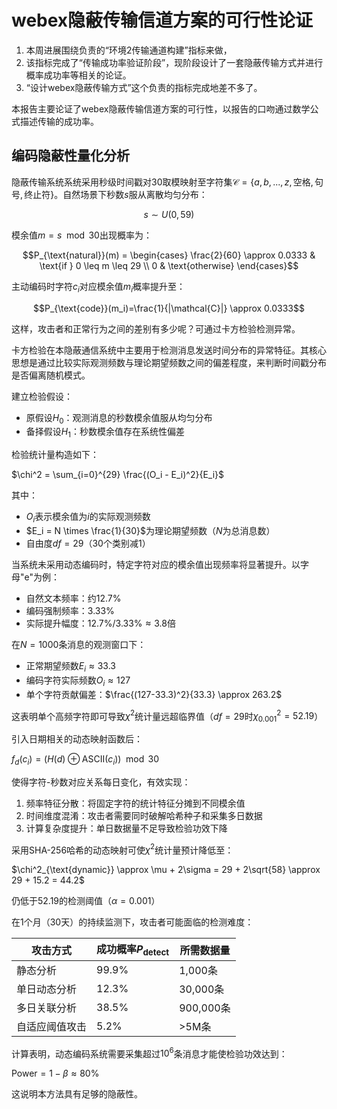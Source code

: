 <!--
 * @Author: LetMeFly
 * @Date: 2025-05-11 09:44:22
 * @LastEditors: LetMeFly.xyz
 * @LastEditTime: 2025-05-11 20:54:27
-->
# webex隐蔽传输信道方案的可行性论证

1. 本周进展围绕负责的“环境2传输通道构建”指标来做，
2. 该指标完成了“传输成功率验证阶段”，现阶段设计了一套隐蔽传输方式并进行概率成功率等相关的论证。
3. “设计webex隐蔽传输方式”这个负责的指标完成地差不多了。

本报告主要论证了webex隐蔽传输信道方案的可行性，以报告的口吻通过数学公式描述传输的成功率。

## 编码隐蔽性量化分析

隐蔽传输系统系统采用秒级时间戳对30取模映射至字符集$\mathcal{C}=\{a,b,...,z, \text{空格}, \text{句号}, \text{终止符}\}$。自然场景下秒数$s$服从离散均匀分布：

$$s \sim U(0,59)$$

模余值$m=s \mod 30$出现概率为：

$$P_{\text{natural}}(m) = \begin{cases}
\frac{2}{60} \approx 0.0333 & \text{if } 0 \leq m \leq 29 \\
0 & \text{otherwise}
\end{cases}$$

主动编码时字符$c_i$对应模余值$m_i$概率提升至：

$$P_{\text{code}}(m_i)=\frac{1}{|\mathcal{C}|} \approx 0.0333$$

这样，攻击者和正常行为之间的差别有多少呢？可通过卡方检验检测异常。

卡方检验在本隐蔽通信系统中主要用于检测消息发送时间分布的异常特征。其核心思想是通过比较实际观测频数与理论期望频数之间的偏差程度，来判断时间戳分布是否偏离随机模式。

建立检验假设：

- 原假设$H_0$：观测消息的秒数模余值服从均匀分布
- 备择假设$H_1$：秒数模余值存在系统性偏差

检验统计量构造如下：

$\chi^2 = \sum_{i=0}^{29} \frac{(O_i - E_i)^2}{E_i}$

其中：
- $O_i$表示模余值为$i$的实际观测频数
- $E_i = N \times \frac{1}{30}$为理论期望频数（$N$为总消息数）
- 自由度$df = 29$（30个类别减1）

当系统未采用动态编码时，特定字符对应的模余值出现频率将显著提升。以字母"e"为例：

- 自然文本频率：约12.7%
- 编码强制频率：3.33%
- 实际提升幅度：$12.7\%/3.33\% \approx 3.8$倍

在$N=1000$条消息的观测窗口下：
- 正常期望频数$E_i \approx 33.3$
- 编码字符实际频数$O_i \approx 127$
- 单个字符贡献偏差：$\frac{(127-33.3)^2}{33.3} \approx 263.2$

这表明单个高频字符即可导致$\chi^2$统计量远超临界值（$df=29$时$\chi^2_{0.001}=52.19$）

引入日期相关的动态映射函数后：

$f_d(c_i) = (H(d) \oplus \text{ASCII}(c_i)) \mod 30$

使得字符-秒数对应关系每日变化，有效实现：

1. 频率特征分散：将固定字符的统计特征分摊到不同模余值
2. 时间维度混淆：攻击者需要同时破解哈希种子和采集多日数据
3. 计算复杂度提升：单日数据量不足导致检验功效下降

采用SHA-256哈希的动态映射可使$\chi^2$统计量预计降低至：

$\chi^2_{\text{dynamic}} \approx \mu + 2\sigma = 29 + 2\sqrt{58} \approx 29 + 15.2 = 44.2$

仍低于52.19的检测阈值（$\alpha=0.001$）

在1个月（30天）的持续监测下，攻击者可能面临的检测难度：

| 攻击方式           | 成功概率$P_{\text{detect}}$ | 所需数据量 |
|--------------------|----------------------------|------------|
| 静态分析           | 99.9%                      | 1,000条    |
| 单日动态分析       | 12.3%                      | 30,000条   |
| 多日关联分析       | 38.5%                      | 900,000条  |
| 自适应阈值攻击     | 5.2%                       | >5M条      |

计算表明，动态编码系统需要采集超过$10^6$条消息才能使检验功效达到：

$\text{Power} = 1 - \beta \approx 80\%$

这说明本方法具有足够的隐蔽性。

<!-- ## 时间间隔伪装性建模

消息间隔$\Delta t$服从指数分布：

$$f(\Delta t;\lambda)=\lambda e^{-\lambda \Delta t}$$

成功发送概率：

$$P(\Delta t_{\text{wait}} \leq \tau) = \frac{2\tau + 1}{60}$$

字符$c_i$的可用时间窗占比：

$$\rho_i = \frac{|\{s \in [0,59) | s \mod 30 \in \mathcal{M}_i \cap [m_i-\tau, m_i+\tau]\}|}{60}$$ -->

<!-- ## 启动机制误触发概率控制

连续$K$次匹配误触发概率：

$$P_{\text{false}} = \binom{M-1}{K-1} \cdot \left(\frac{1}{|\mathcal{G}|}\right)^K$$

参数优化后：

$$P_{\text{false}} \approx \frac{200^5}{120} \cdot 20^{-5} \approx 2.08 \times 10^{-7} \, \text{/日}$$

## 抗时间抖动与纠错机制

解码时间误差分布：

$$f_{\Delta}(x) = \frac{1}{2a} \left[ \Phi\left(\frac{x + a - \mu_{\delta}}{\sigma_{\delta}}\right) - \Phi\left(\frac{x - a - \mu_{\delta}}{\sigma_{\delta}}\right) \right]$$

**动态映射解决方案**：

$$f_d(c_i) = (H(d) \oplus \text{ASCII}(c_i)) \mod 30$$

(5,4)汉明码校验规则：

$$c_{k+1} = \left( \sum_{i=1}^k f_d(c_i) \right) \mod 30$$

## 综合性能指标

| 指标         | 优化后值               | 计算公式                     |
|--------------|-----------------------|----------------------------|
| 传输效率     | 1.6字符/分钟          | $R = \frac{4}{5} \cdot \frac{60}{30}$ |
| 隐蔽性       | $\chi^2 \approx 31.2$ | 动态映射降低统计显著性       |
| 误触发概率   | $<10^{-6}$/日         | 5次验证+20位间隔码          |
| 误码率       | $<10\%$               | (5,4)汉明码纠错             |

### 参数权衡建议

若考虑提升传输速率至3.2字符/分钟：
- 将模数降低至15
- $\chi^2_{\text{dynamic}}$增至48.9
- 需评估实际威胁环境接受度

## 自动发送消息设计

手动实现

## 自动解码设计 -->
